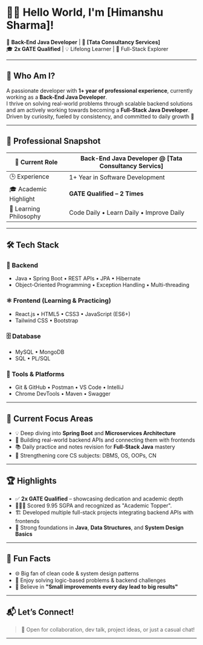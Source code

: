 # 👨‍💻 Hello World, I'm [Himanshu Sharma]!

🎯 **Back-End Java Developer** | 🏢 **[Tata Consultancy Services]**  
🎓 **2x GATE Qualified** | 💡 Lifelong Learner | 🔧 Full-Stack Explorer

---

## 🌟 Who Am I?

A passionate developer with **1+ year of professional experience**, currently working as a **Back-End Java Developer**.  
I thrive on solving real-world problems through scalable backend solutions and am actively working towards becoming a **Full-Stack Java Developer**.  
Driven by curiosity, fueled by consistency, and committed to daily growth 🚀

---

## 💼 Professional Snapshot

| 💼 Current Role         | Back-End Java Developer @ **[Tata Consultancy Servics]**           |
|------------------------|--------------------------------------------------------------|
| 🕒 Experience           | 1+ Year in Software Development                              |
| 🎓 Academic Highlight   | **GATE Qualified – 2 Times**                                 |
| 🧠 Learning Philosophy  | Code Daily • Learn Daily • Improve Daily                     |

---

## 🛠️ Tech Stack

### 🧠 Backend
- Java • Spring Boot • REST APIs • JPA • Hibernate  
- Object-Oriented Programming • Exception Handling • Multi-threading

### ⚛️ Frontend (Learning & Practicing)
- React.js • HTML5 • CSS3 • JavaScript (ES6+)  
- Tailwind CSS • Bootstrap

### 🗄️ Database
- MySQL • MongoDB  
- SQL • PL/SQL

### 🔧 Tools & Platforms
- Git & GitHub • Postman • VS Code • IntelliJ  
- Chrome DevTools • Maven • Swagger

---

## 🚧 Current Focus Areas

- 💡 Deep diving into **Spring Boot** and **Microservices Architecture**
- 🔁 Building real-world backend APIs and connecting them with frontends
- 📚 Daily practice and notes revision for **Full-Stack Java** mastery
- 🧠 Strengthening core CS subjects: DBMS, OS, OOPs, CN

---

## 🏆 Highlights

- ✅ **2x GATE Qualified** – showcasing dedication and academic depth
- 🧑🏻‍🎓 Scored 9.95 SGPA and recognized as "Academic Topper". 
- 🏗️ Developed multiple full-stack projects integrating backend APIs with frontends  
- 🧠 Strong foundations in **Java**, **Data Structures**, and **System Design Basics**

---

## 🌱 Fun Facts

- 🌐 Big fan of clean code & system design patterns  
- 🧩 Enjoy solving logic-based problems & backend challenges  
- 📖 Believe in **"Small improvements every day lead to big results"**

---

## 📬 Let’s Connect!

> 💌 Open for collaboration, dev talk, project ideas, or just a casual chat!


---



<!---
himanshups/himanshups is a ✨ special ✨ repository because its `README.md` (this file) appears on your GitHub profile.
You can click the Preview link to take a look at your changes.
--->
